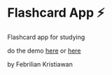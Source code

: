 # Flashcard App ⚡

Flashcard app for studying

do the demo [here](https://flashcard-medicine.netlify.app) or [here](https://flashcard.febrilian.com)

by Febrilian Kristiawan